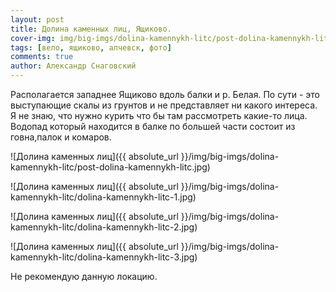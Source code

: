 ```yaml
---
layout: post
title: Долина каменных лиц, Ящиково.
cover-img: img/big-imgs/dolina-kamennykh-litc/post-dolina-kamennykh-litc.jpg
tags: [вело, ящиково, алчевск, фото]
comments: true
author: Александр Снаговский
---
```


Располагается западнее Ящиково вдоль балки и р. Белая. По сути - это выступающие скалы из грунтов и не представляет ни какого интереса. Я не знаю, что нужно курить что бы там рассмотреть какие-то лица. Водопад который находится в балке по большей части состоит из говна,палок и комаров.

![Долина каменных лиц]({{ absolute_url }}/img/big-imgs/dolina-kamennykh-litc/post-dolina-kamennykh-litc.jpg)

![Долина каменных лиц]({{ absolute_url }}/img/big-imgs/dolina-kamennykh-litc/dolina-kamennykh-litc-1.jpg)

![Долина каменных лиц]({{ absolute_url }}/img/big-imgs/dolina-kamennykh-litc/dolina-kamennykh-litc-2.jpg)

![Долина каменных лиц]({{ absolute_url }}/img/big-imgs/dolina-kamennykh-litc/dolina-kamennykh-litc-3.jpg)

Не рекомендую данную локацию. 
